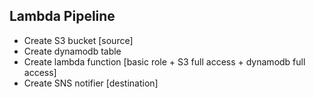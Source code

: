 ## Lambda Pipeline

* Create S3 bucket [source]
* Create dynamodb table
* Create lambda function [basic role + S3 full access + dynamodb full access]
* Create SNS notifier [destination]
